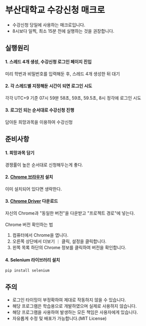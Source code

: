 # 부산대학교 수강신청 매크로
* 수강신청 당일에 사용하는 매크로입니다.  
* 8시보다 일찍, 최소 15분 전에 실행하는 것을 권장합니다.  

## 실행원리
#### 1. 스레드 4개 생성, 수강신청 로그인 페이지 진입
미리 학번과 비밀번호를 입력해둔 후, 스레드 4개 생성한 뒤 대기
#### 2. 각 스레드별 지정해둔 시간이 되면 로그인 시도
각각 UTC+9 기준 07시 59분 58초, 59초, 59.5초, 8시 정각에 로그인 시도
#### 3. 로그인 되는 순서대로 수강신청 진행
담아둔 희망과목을 이용하여 수강신청  

## 준비사항
#### 1. 희망과목 담기
경쟁률이 높은 순서대로 신청해두는게 좋다.
#### 2. [Chrome 브라우저](https://www.google.com/intl/ko_kr/chrome/) 설치
이미 설치되어 있다면 생략한다.
#### 3. [Chrome Driver](https://chromedriver.chromium.org/downloads) 다운로드 
자신의 Chrome과 "동일한 버전"을 다운받고 "프로젝트 경로"에 넣는다.  
<br>
Chrome 버전 확인하는 법
   1. 컴퓨터에서 Chrome을 엽니다.
   2. 오른쪽 상단에서 더보기 ⋮ 클릭, 설정을 클릭합니다.
   3. 왼쪽 목록 하단의 Chrome 정보를 클릭하여 버전을 확인합니다.
#### 4. Selenium 라이브러리 설치
```
pip install selenium
```  

## 주의
* 로그인 타이밍이 부정확하여 제대로 작동하지 않을 수 있습니다.
* 해당 프로그램은 학습용으로 개발하였으며 실제로 사용하지 않습니다.
* 해당 프로그램을 사용하여 발생하는 모든 책임은 사용자에게 있습니다.
* 자유롭게 수정 및 배포가 가능합니다.(MIT License)

